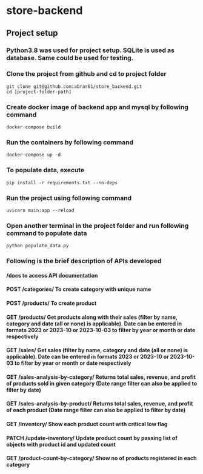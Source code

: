 # store-backend

## Project setup
### Python3.8 was used for project setup. SQLite is used as database. Same could be used for testing.

### Clone the project from github and cd to project folder
```
git clone git@github.com:abrar61/store_backend.git
cd [project-folder-path]
```

### Create docker image of backend app and mysql by following command
```
docker-compose build
```

### Run the containers by following command
```
docker-compose up -d
```

### To populate data, execute
```
pip install -r requirements.txt --no-deps
```

### Run the project using following command
```
uvicorn main:app --reload
```

### Open another terminal in the project folder and run following command to populate data
```
python populate_data.py
```


### Following is the brief description of APIs developed

#### /docs to access API documentation
#### POST /categories/  To create category with unique name
#### POST /products/  To create product
#### GET /products/  Get products along with their sales (filter by name, category and date (all or none) is applicable). Date can be entered in formats 2023 or 2023-10 or 2023-10-03 to filter by year or month or date respectively
#### GET /sales/  Get sales (filter by name, category and date (all or none) is applicable). Date can be entered in formats 2023 or 2023-10 or 2023-10-03 to filter by year or month or date respectively
#### GET /sales-analysis-by-category/  Returns total sales, revenue, and profit of products sold in given category (Date range filter can also be applied to filter by date)
#### GET /sales-analysis-by-product/  Returns total sales, revenue, and profit of each product (Date range filter can also be applied to filter by date)
#### GET /inventory/  Show each product count with critical low flag
#### PATCH /update-inventory/  Update product count by passing list of objects with product id and updated count
#### GET /product-count-by-category/  Show no of products registered in each category

